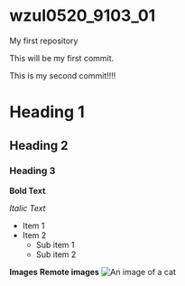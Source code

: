 # wzul0520_9103_01
My first repository

This will be my first commit.

This is my second commit!!!!

# Heading 1
## Heading 2
### Heading 3

**Bold Text**

*Italic Text*

- Item 1
- Item 2
    - Sub item 1
    - Sub item 2

**Images**
**Remote images**
![An image of a cat](http://placekitten.com/200/300.jpg)